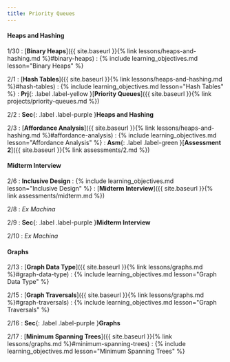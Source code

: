 ```yaml
---
title: Priority Queues
---
```


#### Heaps and Hashing

1/30
: [**Binary Heaps**]({{ site.baseurl }}{% link lessons/heaps-and-hashing.md %}#binary-heaps)
: {% include learning_objectives.md lesson="Binary Heaps" %}

2/1
: [**Hash Tables**]({{ site.baseurl }}{% link lessons/heaps-and-hashing.md %}#hash-tables)
: {% include learning_objectives.md lesson="Hash Tables" %}
: **Prj**{: .label .label-yellow }[**Priority Queues**]({{ site.baseurl }}{% link projects/priority-queues.md %})

2/2
: **Sec**{: .label .label-purple }**Heaps and Hashing**

2/3
: [**Affordance Analysis**]({{ site.baseurl }}{% link lessons/heaps-and-hashing.md %}#affordance-analysis)
: {% include learning_objectives.md lesson="Affordance Analysis" %}
: **Asm**{: .label .label-green }[**Assessment 2**]({{ site.baseurl }}{% link assessments/2.md %})

#### Midterm Interview

2/6
: **Inclusive Design**
: {% include learning_objectives.md lesson="Inclusive Design" %}
: [**Midterm Interview**]({{ site.baseurl }}{% link assessments/midterm.md %})

2/8
: *Ex Machina*

2/9
: **Sec**{: .label .label-purple }**Midterm Interview**

2/10
: *Ex Machina*

#### Graphs

2/13
: [**Graph Data Type**]({{ site.baseurl }}{% link lessons/graphs.md %}#graph-data-type)
: {% include learning_objectives.md lesson="Graph Data Type" %}

2/15
: [**Graph Traversals**]({{ site.baseurl }}{% link lessons/graphs.md %}#graph-traversals)
: {% include learning_objectives.md lesson="Graph Traversals" %}

2/16
: **Sec**{: .label .label-purple }**Graphs**

2/17
: [**Minimum Spanning Trees**]({{ site.baseurl }}{% link lessons/graphs.md %}#minimum-spanning-trees)
: {% include learning_objectives.md lesson="Minimum Spanning Trees" %}
